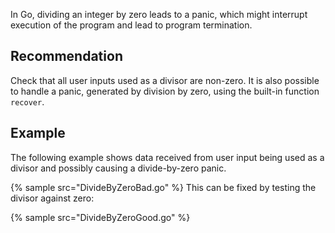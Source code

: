 In Go, dividing an integer by zero leads to a panic, which might interrupt execution of the program and lead to program termination.


## Recommendation
Check that all user inputs used as a divisor are non-zero. It is also possible to handle a panic, generated by division by zero, using the built-in function `recover`.


## Example
The following example shows data received from user input being used as a divisor and possibly causing a divide-by-zero panic.

{% sample src="DivideByZeroBad.go" %}
This can be fixed by testing the divisor against zero:

{% sample src="DivideByZeroGood.go" %}
